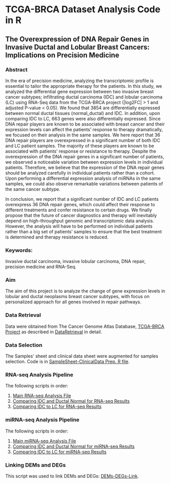 # TCGA-BRCA Dataset Analysis Code in R

## The Overexpression of DNA Repair Genes in Invasive Ductal and Lobular Breast Cancers: Implications on Precision Medicine

### Abstract

In the era of precision medicine, analyzing the transcriptomic profile is essential to tailor the appropriate therapy for the patients. In this study, we analyzed the differential gene expression between two invasive breast cancer subtypes; infiltrating ductal carcinoma (IDC) and lobular carcinoma (LC) using RNA-Seq data from the TCGA-BRCA project (|log2FC| > 1 and adjusted P-value < 0.05). We found that 3854 are differentially expressed between normal ductal tissues (normal_ductal) and IDC. In addition, upon comparing IDC to LC, 663 genes were also differentially expressed. Since DNA repair players are known to be associated with breast cancer and their expression levels can affect the patients’ response to therapy dramatically, we focused on their analysis in the same samples. We here report that 36 DNA repair players are overexpressed in a significant number of both IDC and LC patient samples. The majority of these players are known to be associated with patients’ response or resistance to therapy. Despite the overexpression of the DNA repair genes in a significant number of patients, we observed a noticeable variation between expression levels in individual patients. Therefore, we believe that the expression of the DNA repair genes should be analyzed carefully in individual patients rather than a cohort. Upon performing a differential expression analysis of miRNAs in the same samples, we could also observe remarkable variations between patients of the same cancer subtype.

In conclusion, we report that a significant number of IDC and LC patients overexpress 36 DNA repair genes, which could affect their response to different treatments and confer resistance to certain drugs. We finally propose that the future of cancer diagnostics and therapy will inevitably depend on high-throughput genomic and transcriptomic data analysis. However, the analysis will have to be performed on individual patients rather than a big set of patients’ samples to ensure that the best treatment is determined and therapy resistance is reduced. 

### Keywords: 

Invasive ductal carcinoma, invasive lobular carcinoma, DNA repair, precision medicine and RNA-Seq.

### Aim

The aim of this project is to analyze the change of gene expression levels in lobular and ductal neoplasms breast cancer subtypes, with focus on personalized approach for all genes involved in repair pathways. 

### Data Retrieval

Data were obtained from The Cancer Genome Atlas Database, [TCGA-BRCA Project](https://portal.gdc.cancer.gov/projects/TCGA-BRCA "TCGA-BRCA Project Page") as described in [DataRetrieval](./DataRetrieval.md) in detail. 

### Data Selection

The Samples' sheet and clinical data sheet were augmented for samples selection. Code is in [SampleSheet-ClinicalData Prep. R file](./scripts/sample.sheet_clinical_prep.R).

### RNA-seq Analysis Pipeline

The following scripts in order:

1. [Main RNA-seq Analysis File](./scripts/main.rna.R)
2. [Comparing IDC and Ductal Normal for RNA-seq Results](./scripts/idc.R)
3. [Comparing IDC to LC for RNA-seq Results](./scripts/idc.lc.R)

### miRNA-seq Analysis Pipeline

The following scripts in order:

1. [Main miRNA-seq Analysis File](./scripts/main.mirna.R)
2. [Comparing IDC and Ductal Normal for miRNA-seq Results](./scripts/mirna-idc.R)
3. [Comparing IDC to LC for miRNA-seq Results](./scripts/mirna.idclc.R)

### Linking DEMs and DEGs

This script was used to link DEMs and DEGs: [DEMs-DEGs-Link](./scripts/link.dems.degs.R).